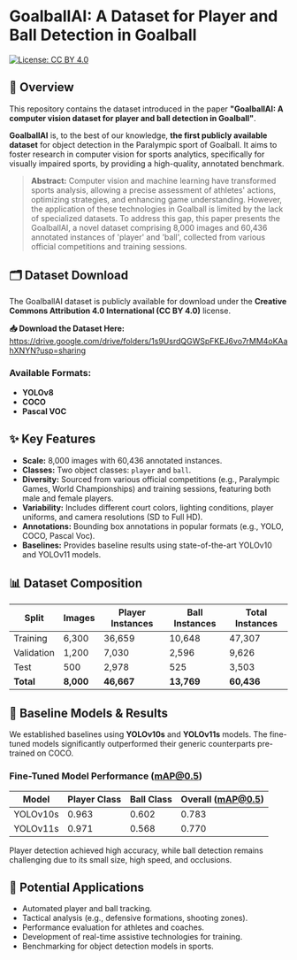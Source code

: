 # GoalballAI: A Dataset for Player and Ball Detection in Goalball

[![License: CC BY 4.0](https://img.shields.io/badge/License-CC_BY_4.0-lightgrey.svg)](https://creativecommons.org/licenses/by/4.0/)

## 📖 Overview

This repository contains the dataset introduced in the paper **"GoalballAI: A computer vision dataset for player and ball detection in Goalball"**.

**GoalballAI** is, to the best of our knowledge, **the first publicly available dataset** for object detection in the Paralympic sport of Goalball. It aims to foster research in computer vision for sports analytics, specifically for visually impaired sports, by providing a high-quality, annotated benchmark.

> **Abstract:** Computer vision and machine learning have transformed sports analysis, allowing a precise assessment of athletes' actions, optimizing strategies, and enhancing game understanding. However, the application of these technologies in Goalball is limited by the lack of specialized datasets. To address this gap, this paper presents the GoalballAI, a novel dataset comprising 8,000 images and 60,436 annotated instances of 'player' and 'ball', collected from various official competitions and training sessions.

## 🗂️ Dataset Download

The GoalballAI dataset is publicly available for download under the **Creative Commons Attribution 4.0 International (CC BY 4.0)** license.

**📥 Download the Dataset Here:** https://drive.google.com/drive/folders/1s9UsrdQGWSpFKEJ6vo7rMM4oKAahXNYN?usp=sharing

### Available Formats:
- **YOLOv8** 
- **COCO** 
- **Pascal VOC**
  
## ✨ Key Features

*   **Scale:** 8,000 images with 60,436 annotated instances.
*   **Classes:** Two object classes: `player` and `ball`.
*   **Diversity:** Sourced from various official competitions (e.g., Paralympic Games, World Championships) and training sessions, featuring both male and female players.
*   **Variability:** Includes different court colors, lighting conditions, player uniforms, and camera resolutions (SD to Full HD).
*   **Annotations:** Bounding box annotations in popular formats (e.g., YOLO, COCO, Pascal Voc).
*   **Baselines:** Provides baseline results using state-of-the-art YOLOv10 and YOLOv11 models.

## 📊 Dataset Composition

| Split       | Images | Player Instances | Ball Instances | Total Instances |
|-------------|--------|------------------|----------------|-----------------|
| Training    | 6,300  | 36,659           | 10,648         | 47,307          |
| Validation  | 1,200  | 7,030            | 2,596          | 9,626           |
| Test        | 500    | 2,978            | 525            | 3,503           |
| **Total**   | **8,000** | **46,667**       | **13,769**     | **60,436**      |

## 🚀 Baseline Models & Results

We established baselines using **YOLOv10s** and **YOLOv11s** models. The fine-tuned models significantly outperformed their generic counterparts pre-trained on COCO.

### Fine-Tuned Model Performance (mAP@0.5)

| Model     | Player Class | Ball Class | Overall (mAP@0.5) |
|-----------|--------------|------------|-------------------|
| YOLOv10s  | 0.963        | 0.602      | 0.783             |
| YOLOv11s  | 0.971        | 0.568      | 0.770             |

Player detection achieved high accuracy, while ball detection remains challenging due to its small size, high speed, and occlusions.

## 🎯 Potential Applications

*   Automated player and ball tracking.
*   Tactical analysis (e.g., defensive formations, shooting zones).
*   Performance evaluation for athletes and coaches.
*   Development of real-time assistive technologies for training.
*   Benchmarking for object detection models in sports.
